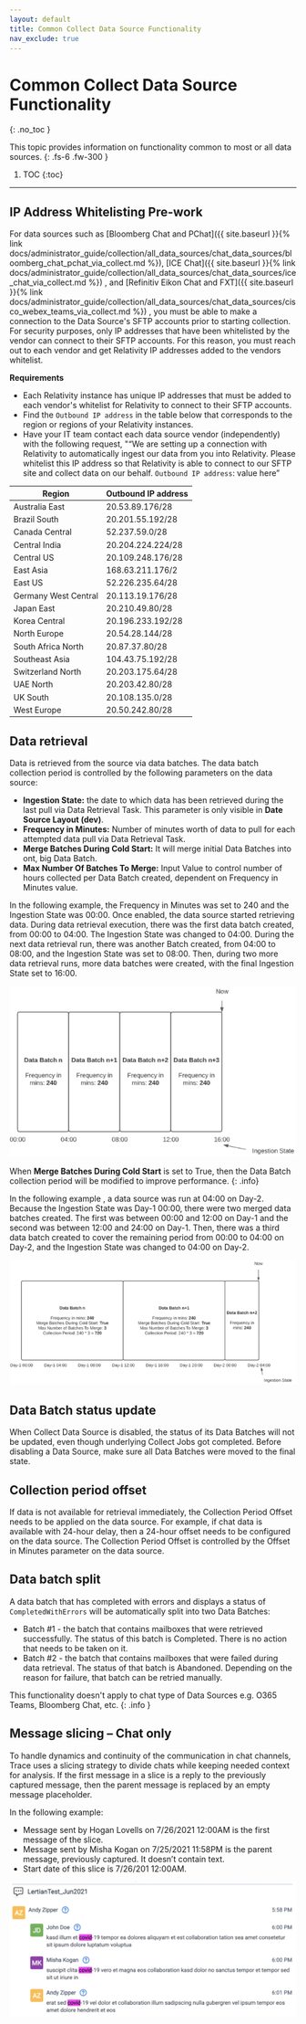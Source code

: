 ```yaml
---
layout: default
title: Common Collect Data Source Functionality
nav_exclude: true
---
```


# Common Collect Data Source Functionality
{: .no_toc }


This topic provides information on functionality common to most or all data sources.
{: .fs-6 .fw-300 }

1. TOC
{:toc}

---

## IP Address Whitelisting Pre-work 

For data sources such as [Bloomberg Chat and PChat]({{ site.baseurl }}{% link docs/administrator_guide/collection/all_data_sources/chat_data_sources/bloomberg_chat_pchat_via_collect.md %}), [ICE Chat]({{ site.baseurl }}{% link docs/administrator_guide/collection/all_data_sources/chat_data_sources/ice_chat_via_collect.md %})
, and [Refinitiv Eikon Chat and FXT]({{ site.baseurl }}{% link docs/administrator_guide/collection/all_data_sources/chat_data_sources/cisco_webex_teams_via_collect.md %})
, you must be able to make a connection to the Data Source's SFTP accounts prior to starting collection. For security purposes, only IP addresses that have been whitelisted by the vendor can connect to their SFTP accounts. For this reason, you must reach out to each vendor and get Relativity IP addresses added to the vendors whitelist.

**Requirements**
- Each Relativity instance has unique IP addresses that must be added to each vendor's whitelist for Relativity to connect to their SFTP accounts. 
- Find the `Outbound IP address` in the table below that corresponds to the region or regions of your Relativity instances.
- Have your IT team contact each data source vendor (independently) with the following request, "“We are setting up a connection with Relativity to automatically ingest our data from you into Relativity. Please whitelist this IP address so that Relativity is able to connect to our SFTP site and collect data on our behalf. `Outbound IP address`: value here”

| Region               | Outbound IP address |
| -------------------- | ------------------- |
| Australia East       | 20.53.89.176/28     |
| Brazil South         | 20.201.55.192/28    |
| Canada Central       | 52.237.59.0/28      |
| Central India        | 20.204.224.224/28   |
| Central US           | 20.109.248.176/28   |
| East Asia            | 168.63.211.176/2    |
| East US              | 52.226.235.64/28    |
| Germany West Central | 20.113.19.176/28    |
| Japan East           | 20.210.49.80/28     |
| Korea Central        | 20.196.233.192/28   |
| North Europe         | 20.54.28.144/28     |
| South Africa North   | 20.87.37.80/28      |
| Southeast Asia       | 104.43.75.192/28    |
| Switzerland North    | 20.203.175.64/28    |
| UAE North            | 20.203.42.80/28     |
| UK South             | 20.108.135.0/28     |
| West Europe          | 20.50.242.80/28     |

## Data retrieval

Data is retrieved from the source via data batches. The data batch collection period is controlled by the following parameters on the data source: 
- **Ingestion State:** the date to which data has been retrieved during the last pull via Data Retrieval Task. This parameter is only visible in **Date Source Layout (dev)**.
- **Frequency in Minutes:** Number of minutes worth of data to pull for each attempted data pull via Data Retrieval Task.
- **Merge Batches During Cold Start:** It will merge initial Data Batches into ont, big Data Batch.
- **Max Number Of Batches To Merge:** Input Value to control number of hours collected per Data Batch created, dependent on Frequency in Minutes value.

In the following example, the Frequency in Minutes was set to 240 and the Ingestion State was 00:00. Once enabled, the data source started retrieving data. During data retrieval execution, there was the first data batch created, from 00:00 to 04:00. The Ingestion State was changed to 04:00. During the next data retrieval run, there was another Batch created, from 04:00 to 08:00, and the Ingestion State was set to 08:00. Then, during two more data retrieval runs, more data batches were created, with the final Ingestion State set to 16:00. 

![](media/IngestionStates.png)

When **Merge Batches During Cold Start** is set to True, then the Data Batch collection period will be modified to improve performance.
{: .info}

In the following example , a data source was run at 04:00 on Day-2. Because the Ingestion State was Day-1 00:00, there were two merged data batches created. The first was between 00:00 and 12:00 on Day-1 and the second was between 12:00 and 24:00 on Day-1. Then, there was a third data batch created to cover the remaining period from 00:00 to 04:00 on Day-2, and the Ingestion State was changed to 04:00 on Day-2. 

![](media/Day2IngestionStates.png)

## Data Batch status update

When Collect Data Source is disabled, the status of its Data Batches will not be updated, even though underlying Collect Jobs got completed. Before disabling a Data Source, make sure all Data Batches were moved to the final state.

## Collection period offset

If data is not available for retrieval immediately, the Collection Period Offset needs to be applied on the data source. For example, if chat data is available with 24-hour delay, then a 24-hour offset needs to be configured on the data source. The Collection Period Offset is controlled by the Offset in Minutes parameter on the data source. 

## Data batch split

A data batch that has completed with errors and displays a status of `CompletedWithErrors` will be automatically split into two Data Batches: 
- Batch #1 - the batch that contains mailboxes that were retrieved successfully. The status of this batch is Completed. There is no action that needs to be taken on it. 
- Batch #2 - the batch that contains mailboxes that were failed during data retrieval. The status of that batch is Abandoned. Depending on the reason for failure, that batch can be retried manually. 

This functionality doesn't apply to chat type of Data Sources e.g. O365 Teams, Bloomberg Chat, etc.
{: .info }

## Message slicing – Chat only  

To handle dynamics and continuity of the communication in chat channels, Trace uses a slicing strategy to divide chats while keeping needed context for analysis. If the first message in a slice is a reply to the previously captured message, then the parent message is replaced by an empty message placeholder. 

In the following example: 

- Message sent by Hogan Lovells on 7/26/2021 12:00AM is the first message of the slice. 
- Message sent by Misha Kogan on 7/25/2021 11:58PM is the parent message, previously captured. It doesn’t contain text. 
- Start date of this slice is 7/26/201 12:00AM. 

![](media/MessageSlicing.png)